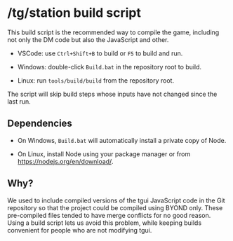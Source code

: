 # /tg/station build script

This build script is the recommended way to compile the game, including not only the DM code but also the JavaScript and other.

- VSCode: use `Ctrl+Shift+B` to build or `F5` to build and run.

- Windows: double-click `Build.bat` in the repository root to build.

- Linux: run `tools/build/build` from the repository root.

The script will skip build steps whose inputs have not changed since the last run.

## Dependencies

- On Windows, `Build.bat` will automatically install a private copy of Node.

- On Linux, install Node using your package manager or from <https://nodejs.org/en/download/>.

## Why?

We used to include compiled versions of the tgui JavaScript code in the Git repository so that the project could be compiled using BYOND only. These pre-compiled files tended to have merge conflicts for no good reason. Using a build script lets us avoid this problem, while keeping builds convenient for people who are not modifying tgui.
